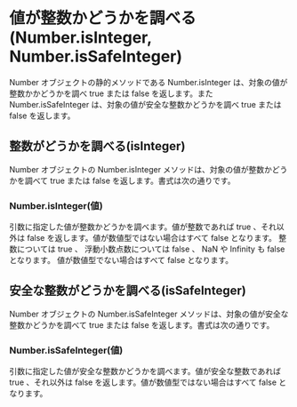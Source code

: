 # 値が整数かどうかを調べる(Number.isInteger, Number.isSafeInteger)
Number オブジェクトの静的メソッドである Number.isInteger は、対象の値が整数かかどうかを調べ true または false を返します。また Number.isSafeInteger は、対象の値が安全な整数かどうかを調べ true または false を返します。

## 整数がどうかを調べる(isInteger)
Number オブジェクトの Number.isInteger メソッドは、対象の値が整数かどうかを調べて true または false を返します。書式は次の通りです。

### Number.isInteger(値)

引数に指定した値が整数かどうかを調べます。値が整数であれば true 、それ以外は false を返します。値が数値型ではない場合はすべて false となります。
整数については true 、 浮動小数点数については false 、 NaN や Infinity も false となります。
値が数値型でない場合はすべて false となります。

## 安全な整数がどうかを調べる(isSafeInteger)
Number オブジェクトの Number.isSafeInteger メソッドは、対象の値が安全な整数かどうかを調べて true または false を返します。書式は次の通りです。

### Number.isSafeInteger(値)

引数に指定した値が安全な整数かどうかを調べます。値が安全な整数であれば true 、それ以外は false を返します。値が数値型ではない場合はすべて false となります。